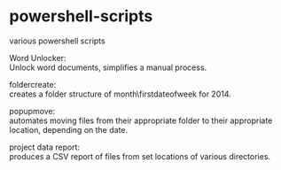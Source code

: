 powershell-scripts
==================

various powershell scripts

Word Unlocker:  
Unlock word documents, simplifies a manual process.

foldercreate:  
creates a folder structure of month\firstdateofweek for 2014.

popupmove:  
automates moving files from their appropriate folder to their appropriate location, depending on the date.

project data report:  
produces a CSV report of files from set locations of various directories.
